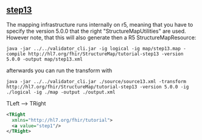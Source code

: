 ## [step13](http://hl7.org/fhir/mapping-tutorial.html#step13) 

The mapping infrastructure runs internally on r5, meaning that you have to specify the version 5.0.0 that the right "StructureMapUtilities" are used. However note, that this will also generate then a R5 StructureMapResource:

```
java -jar ../../validator_cli.jar -ig logical -ig map/step13.map -compile http://hl7.org/fhir/StructureMap/tutorial-step13 -version 5.0.0 -output map/step13.xml
```

afterwards you can run the transform with

```
java -jar ../../validator_cli.jar ./source/source13.xml -transform http://hl7.org/fhir/StructureMap/tutorial-step13 -version 5.0.0 -ig ./logical -ig ./map -output ./output.xml
```

TLeft --> TRight

```xml
<TRight 
  xmlns="http://hl7.org/fhir/tutorial">
  <a value="step1"/>
</TRight>
```